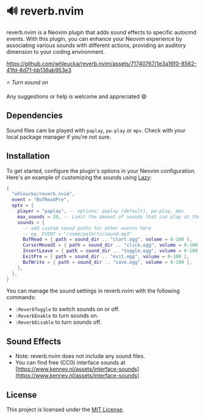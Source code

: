 # 🔊 reverb.nvim

reverb.nvim is a Neovim plugin that adds sound effects to specific autocmd events. With this plugin, you can enhance your Neovim experience by associating various sounds with different actions, providing an auditory dimension to your coding environment.

https://github.com/whleucka/reverb.nvim/assets/71740767/1e3a16f0-8562-41fd-8d71-bb136ab953e3

⭐ *Turn sound on* 

Any suggestions or help is welcome and appreciated 😄

## Dependencies

Sound files cam be played with `paplay`, `pw-play` or `mpv`. Check with your local package manager if you're not sure.

## Installation

To get started, configure the plugin's options in your Neovim configuration. Here's an example of customizing the sounds using [Lazy](https://github.com/folke/lazy.nvim):

```lua
{
  "whleucka/reverb.nvim",
  event = "BufReadPre",
  opts = {
    player = "paplay", -- options: paplay (default), pw-play, mpv
    max_sounds = 20, -- Limit the amount of sounds that can play at the same time
    sounds = {
      -- add custom sound paths for other events here
      -- eg. EVENT = "/some/path/to/sound.mp3"
      BufRead = { path = sound_dir .. "start.ogg", volume = 0-100 },
      CursorMovedI = { path = sound_dir .. "click.ogg", volume = 0-100 },
      InsertLeave = { path = sound_dir .. "toggle.ogg", volume = 0-100 },
      ExitPre = { path = sound_dir .. "exit.ogg", volume = 0-100 },
      BufWrite = { path = sound_dir .. "save.ogg", volume = 0-100 },
    },
  },
}
```

You can manage the sound settings in reverb.nvim with the following commands:

- `:ReverbToggle` to switch sounds on or off.
- `:ReverbEnable` to turn sounds on.
- `:ReverbDisable` to turn sounds off.


## Sound Effects

- Note: reverb.nvim does not include any sound files.
- You can find free (CC0) interface sounds at [https://www.kenney.nl/assets/interface-sounds](https://www.kenney.nl/assets/interface-sounds)

## License

This project is licensed under the [MIT License](LICENSE).
